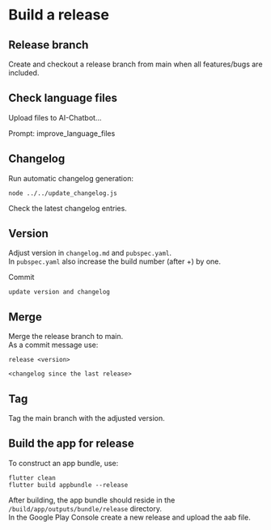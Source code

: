 # Build a release

## Release branch

Create and checkout a release branch from main when all features/bugs are included.

## Check language files

Upload files to AI-Chatbot...

Prompt: improve_language_files

## Changelog

Run automatic changelog generation:

```shell
node ../../update_changelog.js
```

Check the latest changelog entries.

## Version

Adjust version in `changelog.md` and `pubspec.yaml`.  
In `pubspec.yaml` also increase the build number (after +) by one.

Commit

````
update version and changelog
````

## Merge

Merge the release branch to main.  
As a commit message use:

```
release <version>

<changelog since the last release>
```

## Tag

Tag the main branch with the adjusted version.

## Build the app for release

To construct an app bundle, use:

````shell
flutter clean
flutter build appbundle --release
````

After building, the app bundle should reside in the `/build/app/outputs/bundle/release` directory.  
In the Google Play Console create a new release and upload the aab file.
